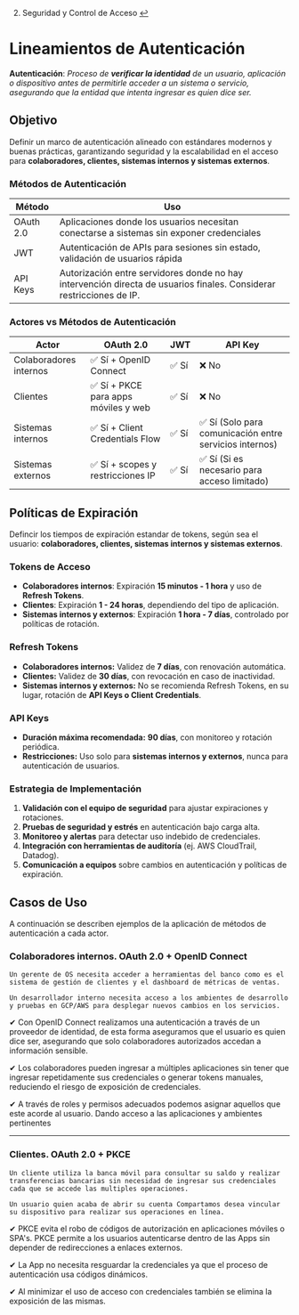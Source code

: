 2.  Seguridad y Control de Acceso [↩](../../index.md)

# Lineamientos de Autenticación

**Autenticación**: _Proceso de **verificar la identidad** de un usuario, aplicación o dispositivo antes de permitirle acceder a un sistema o servicio, asegurando que la entidad que intenta ingresar es quien dice ser._

## Objetivo

Definir un marco de autenticación alineado con estándares modernos y buenas prácticas, garantizando seguridad y la escalabilidad en el acceso para **colaboradores, clientes, sistemas internos y sistemas externos**.

### Métodos de Autenticación

| Método    | Uso                                                                                                                  |
| --------- | -------------------------------------------------------------------------------------------------------------------- |
| OAuth 2.0 | Aplicaciones donde los usuarios necesitan conectarse a sistemas sin exponer credenciales                             |
| JWT       | Autenticación de APIs para sesiones sin estado, validación de usuarios rápida                                        |
| API Keys  | Autorización entre servidores donde no hay intervención directa de usuarios finales. Considerar restricciones de IP. |

### Actores vs Métodos de Autenticación

| Actor                  | OAuth 2.0                            | JWT   | API Key                                                 |
| ---------------------- | ------------------------------------ | ----- | ------------------------------------------------------- |
| Colaboradores internos | ✅ Sí + OpenID Connect               | ✅ Sí | ❌ No                                                   |
| Clientes               | ✅ Sí + PKCE para apps móviles y web | ✅ Sí | ❌ No                                                   |
| Sistemas internos      | ✅ Sí + Client Credentials Flow      | ✅ Sí | ✅ Sí (Solo para comunicación entre servicios internos) |
| Sistemas externos      | ✅ Sí + scopes y restricciones IP    | ✅ Sí | ✅ Sí (Si es necesario para acceso limitado)            |

## Políticas de Expiración

Defincir los tiempos de expiración estandar de tokens, según sea el usuario: **colaboradores, clientes, sistemas internos y sistemas externos**.

### Tokens de Acceso

- **Colaboradores internos**: Expiración **15 minutos - 1 hora** y uso de **Refresh Tokens**.
- **Clientes**: Expiración **1 - 24 horas**, dependiendo del tipo de aplicación.
- **Sistemas internos y externos**: Expiración **1 hora - 7 días**, controlado por políticas de rotación.

### Refresh Tokens

- **Colaboradores internos:** Validez de **7 días**, con renovación automática.
- **Clientes:** Validez de **30 días**, con revocación en caso de inactividad.
- **Sistemas internos y externos:** No se recomienda Refresh Tokens, en su lugar, rotación de **API Keys o Client Credentials**.

### API Keys

- **Duración máxima recomendada:** **90 días**, con monitoreo y rotación periódica.
- **Restricciones:** Uso solo para **sistemas internos y externos**, nunca para autenticación de usuarios.

### Estrategia de Implementación

1. **Validación con el equipo de seguridad** para ajustar expiraciones y rotaciones.
2. **Pruebas de seguridad y estrés** en autenticación bajo carga alta.
3. **Monitoreo y alertas** para detectar uso indebido de credenciales.
4. **Integración con herramientas de auditoría** (ej. AWS CloudTrail, Datadog).
5. **Comunicación a equipos** sobre cambios en autenticación y políticas de expiración.

## Casos de Uso

A continuación se describen ejemplos de la aplicación de métodos de autenticación a cada actor.

### Colaboradores internos. OAuth 2.0 + OpenID Connect

```
Un gerente de OS necesita acceder a herramientas del banco como es el sistema de gestión de clientes y el dashboard de métricas de ventas.
```

```
Un desarrollador interno necesita acceso a los ambientes de desarrollo y pruebas en GCP/AWS para desplegar nuevos cambios en los servicios.
```

✔ Con OpenID Connect realizamos una autenticación a través de un proveedor de identidad, de esta forma aseguramos que el usuario es quien dice ser, asegurando que solo colaboradores autorizados accedan a información sensible.

✔ Los colaboradores pueden ingresar a múltiples aplicaciones sin tener que ingresar repetidamente sus credenciales o generar tokens manuales, reduciendo el riesgo de exposición de credenciales.

✔ A través de roles y permisos adecuados podemos asignar aquellos que este acorde al usuario. Dando acceso a las aplicaciones y ambientes pertinentes

---

### Clientes. OAuth 2.0 + PKCE

```
Un cliente utiliza la banca móvil para consultar su saldo y realizar transferencias bancarias sin necesidad de ingresar sus credenciales cada que se accede las multiples operaciones.
```

```
Un usuario quien acaba de abrir su cuenta Compartamos desea vincular su dispositivo para realizar sus operaciones en línea.
```

✔ PKCE evita el robo de códigos de autorización en aplicaciones móviles o SPA's. PKCE permite a los usuarios autenticarse dentro de las Apps sin depender de redirecciones a enlaces externos.

✔ La App no necesita resguardar la credenciales ya que el proceso de autenticación usa códigos dinámicos.

✔ Al minimizar el uso de acceso con credenciales también se elimina la exposición de las mismas.
